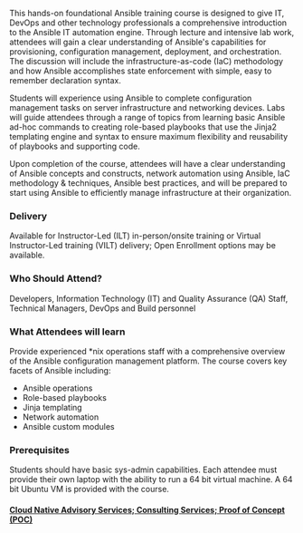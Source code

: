 <!-- Ansible -->

This hands-on foundational Ansible training course is designed to give IT, DevOps and other technology professionals a comprehensive introduction to the Ansible IT automation engine. Through lecture and intensive lab work, attendees will gain a clear understanding of Ansible's capabilities for provisioning, configuration management, deployment, and orchestration. The discussion will include the infrastructure-as-code (IaC) methodology and how Ansible accomplishes state enforcement with simple, easy to remember declaration syntax.

Students will experience using Ansible to complete configuration management tasks on server infrastructure and networking devices. Labs will guide attendees through a range of topics from learning basic Ansible ad-hoc commands to creating role-based playbooks that use the Jinja2 templating engine and syntax to ensure maximum flexibility and reusability of playbooks and supporting code.

Upon completion of the course, attendees will have a clear understanding of Ansible concepts and constructs, network automation using Ansible, IaC methodology & techniques, Ansible best practices, and will be prepared to start using Ansible to efficiently manage infrastructure at their organization.


### Delivery

Available for Instructor-Led (ILT) in-person/onsite training or Virtual Instructor-Led training (VILT) delivery; Open Enrollment options may be available.


### Who Should Attend?

Developers, Information Technology (IT) and Quality Assurance (QA) Staff, Technical Managers, DevOps and Build personnel


### What Attendees will learn

Provide experienced \*nix operations staff with a comprehensive overview of the Ansible configuration management
platform. The course covers key facets of Ansible including:

- Ansible operations
- Role-based playbooks
- Jinja templating
- Network automation
- Ansible custom modules


### Prerequisites

Students should have basic sys-admin capabilities. Each attendee must provide their own laptop with the ability to run a
64 bit virtual machine. A 64 bit Ubuntu VM is provided with the course.


#### [Cloud Native Advisory Services; Consulting Services; Proof of Concept (POC)](https://rx-m.com/cloud-native-consulting/)
